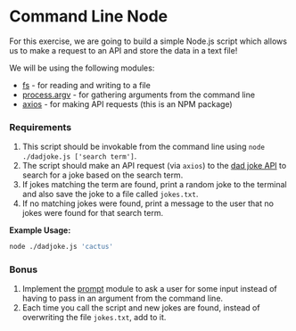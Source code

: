 # Command Line Node

For this exercise, we are going to build a simple Node.js script which allows us to make a request to an API and store the data in a text file!

We will be using the following modules:

* [fs](https://nodejs.org/api/fs.html#fs_file_system) - for reading and writing to a file
* [process.argv](https://nodejs.org/api/process.html#process_process_argv) - for gathering arguments from the command line
* [axios](https://www.npmjs.com/package/axios) - for making API requests (this is an NPM package)

### Requirements

1.  This script should be invokable from the command line using `node ./dadjoke.js ['search term']`.
1.  The script should make an API request (via `axios`) to the [dad joke API](https://icanhazdadjoke.com/api) to search for a joke based on the search term.
1.  If jokes matching the term are found, print a random joke to the terminal and also save the joke to a file called `jokes.txt`.
1.  If no matching jokes were found, print a message to the user that no jokes were found for that search term.

**Example Usage:**

```sh
node ./dadjoke.js 'cactus'
```

### Bonus

1.  Implement the [prompt](https://github.com/flatiron/prompt) module to ask a user for some input instead of having to pass in an argument from the command line.
2.  Each time you call the script and new jokes are found, instead of overwriting the file `jokes.txt`, add to it.
